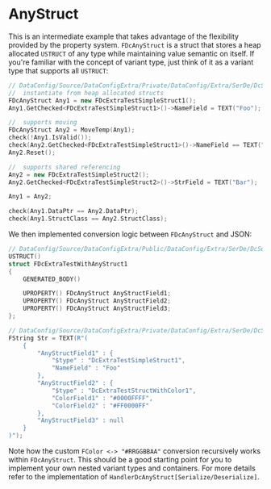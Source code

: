 # AnyStruct

This is an intermediate example that takes advantage of the flexibility provided by the property system. `FDcAnyStruct` is a struct that stores a heap allocated `USTRUCT` of any type while maintaining value semantic on itself. If you're familiar with the concept of variant type, just think of it as a variant type that supports all `USTRUCT`:

```c++
// DataConfig/Source/DataConfigExtra/Private/DataConfig/Extra/SerDe/DcSerDeAnyStruct.cpp
//  instantiate from heap allocated structs
FDcAnyStruct Any1 = new FDcExtraTestSimpleStruct1();
Any1.GetChecked<FDcExtraTestSimpleStruct1>()->NameField = TEXT("Foo");

//  supports moving
FDcAnyStruct Any2 = MoveTemp(Any1);
check(!Any1.IsValid());
check(Any2.GetChecked<FDcExtraTestSimpleStruct1>()->NameField == TEXT("Foo"));
Any2.Reset();

//  supports shared referencing
Any2 = new FDcExtraTestSimpleStruct2();
Any2.GetChecked<FDcExtraTestSimpleStruct2>()->StrField = TEXT("Bar");

Any1 = Any2;

check(Any1.DataPtr == Any2.DataPtr);
check(Any1.StructClass == Any2.StructClass);
```

We then implemented conversion logic between `FDcAnyStruct` and JSON:

```c++
// DataConfig/Source/DataConfigExtra/Public/DataConfig/Extra/SerDe/DcSerDeAnyStruct.h
USTRUCT()
struct FDcExtraTestWithAnyStruct1
{
    GENERATED_BODY()

    UPROPERTY() FDcAnyStruct AnyStructField1;
    UPROPERTY() FDcAnyStruct AnyStructField2;
    UPROPERTY() FDcAnyStruct AnyStructField3;
};

// DataConfig/Source/DataConfigExtra/Private/DataConfig/Extra/SerDe/DcSerDeAnyStruct.cpp
FString Str = TEXT(R"(
    {
        "AnyStructField1" : {
            "$type" : "DcExtraTestSimpleStruct1",
            "NameField" : "Foo"
        },
        "AnyStructField2" : {
            "$type" : "DcExtraTestStructWithColor1",
            "ColorField1" : "#0000FFFF",
            "ColorField2" : "#FF0000FF"
        },
        "AnyStructField3" : null
    }
)");
```

Note how the custom `FColor <-> "#RRGGBBAA"` conversion recursively works within `FDcAnyStruct`. This should be a good starting point for you to implement your own nested variant types and containers. For more details refer to the implementation of `HandlerDcAnyStruct[Serialize/Deserialize]`. 